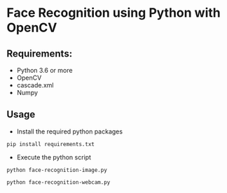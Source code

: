 # Face Recognition using Python with OpenCV

## Requirements:
* Python 3.6 or more
* OpenCV
* cascade.xml
* Numpy

## Usage
* Install the required python packages
```
pip install requirements.txt
```
* Execute the python script
```
python face-recognition-image.py
```
```
python face-recognition-webcam.py
```
